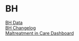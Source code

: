 # BH

[BH Data](bhData.md)  
[BH Changelog](CHANGELOG.md)  
[Maltreatment in Care Dashboard](maltreatmentInCareDashboard.md)  
